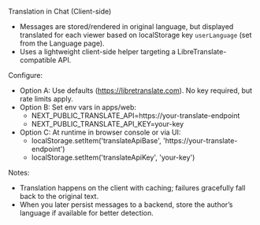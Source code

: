 Translation in Chat (Client-side)

- Messages are stored/rendered in original language, but displayed translated for each viewer based on localStorage key `userLanguage` (set from the Language page).
- Uses a lightweight client-side helper targeting a LibreTranslate-compatible API.

Configure:

- Option A: Use defaults (https://libretranslate.com). No key required, but rate limits apply.
- Option B: Set env vars in apps/web:
  - NEXT_PUBLIC_TRANSLATE_API=https://your-translate-endpoint
  - NEXT_PUBLIC_TRANSLATE_API_KEY=your-key
- Option C: At runtime in browser console or via UI:
  - localStorage.setItem('translateApiBase', 'https://your-translate-endpoint')
  - localStorage.setItem('translateApiKey', 'your-key')

Notes:

- Translation happens on the client with caching; failures gracefully fall back to the original text.
- When you later persist messages to a backend, store the author’s language if available for better detection.
